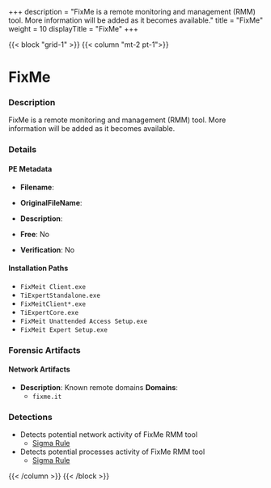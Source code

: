+++
description = "FixMe is a remote monitoring and management (RMM) tool. More information will be added as it becomes available."
title = "FixMe"
weight = 10
displayTitle = "FixMe"
+++


{{< block "grid-1" >}}
{{< column "mt-2 pt-1">}}

# FixMe


### Description

FixMe is a remote monitoring and management (RMM) tool. More information will be added as it becomes available.




### Details


#### PE Metadata
- **Filename**: 
- **OriginalFileName**: 
- **Description**: 


- **Free**: No

- **Verification**: No




#### Installation Paths
- `FixMeit Client.exe`
- `TiExpertStandalone.exe`
- `FixMeitClient*.exe`
- `TiExpertCore.exe`
- `FixMeit Unattended Access Setup.exe`
- `FixMeit Expert Setup.exe`

### Forensic Artifacts




#### Network Artifacts
- **Description**: Known remote domains  **Domains**:
    - `fixme.it`


### Detections
- Detects potential network activity of FixMe RMM tool
  - [Sigma Rule](https://github.com/magicsword-io/LOLRMM/blob/main/detections/sigma/fixme_network_sigma.yml)
- Detects potential processes activity of FixMe RMM tool
  - [Sigma Rule](https://github.com/magicsword-io/LOLRMM/blob/main/detections/sigma/fixme_processes_sigma.yml)




{{< /column >}}
{{< /block >}}
